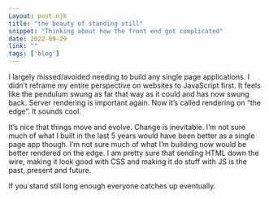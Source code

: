 ```yaml
---
Layout: post.njk
title: "the beauty of standing still"
snippet: "Thinking about how the front end got complicated"
date: 2022-09-29
link: ""
tags: ['blog']
---
```


I largely missed/avoided needing to build any single page applications. I didn’t reframe my entire perspective on websites to JavaScript first. It feels like the pendulum swung as far that way as it could and has now swung back. Server rendering is important again. Now it’s called rendering on “the edge”. It sounds cool. 

It’s nice that things move and evolve. Change is inevitable. I’m not sure much of what I built in the last 5 years would have been better as a single page app though. I’m not sure much of what I’m building now would be better rendered on the edge. I am pretty sure that sending HTML down the wire, making it look good with CSS and making it do stuff with JS is the past, present and future. 

If you stand still long enough everyone catches up eventually.  